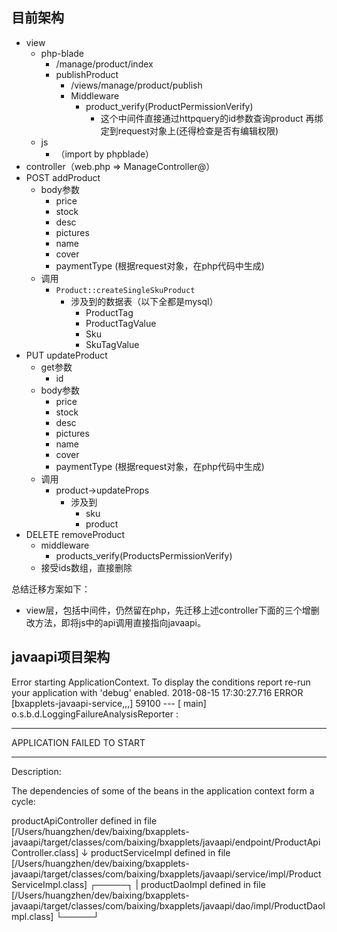 ## 目前架构

- view
  - php-blade
    - /manage/product/index
    - publishProduct 
      - /views/manage/product/publish
      - Middleware
        - product_verify(ProductPermissionVerify)
          - 这个中间件直接通过httpquery的id参数查询product 再绑定到request对象上(还得检查是否有编辑权限)
  - js
    - （import by phpblade）
-  controller（web.php => ManageController@）
  - POST addProduct
    - body参数
      - price
      - stock
      - desc
      - pictures
      - name
      - cover
      - paymentType (根据request对象，在php代码中生成)
    - 调用
      - `Product::createSingleSkuProduct`
        - 涉及到的数据表（以下全都是mysql）
          - ProductTag
          - ProductTagValue
          - Sku
          - SkuTagValue
  - PUT updateProduct
    - get参数
      - id
    - body参数
      - price
      - stock
      - desc
      - pictures
      - name
      - cover
      - paymentType (根据request对象，在php代码中生成)
    - 调用
      - product->updateProps
        - 涉及到
          - sku
          - product
  - DELETE removeProduct
    - middleware
      - products_verify(ProductsPermissionVerify)
    - 接受ids数组，直接删除



总结迁移方案如下：

- view层，包括中间件，仍然留在php，先迁移上述controller下面的三个增删改方法，即将js中的api调用直接指向javaapi。

## javaapi项目架构







Error starting ApplicationContext. To display the conditions report re-run your application with 'debug' enabled.
2018-08-15 17:30:27.716 ERROR [bxapplets-javaapi-service,,,] 59100 --- [           main] o.s.b.d.LoggingFailureAnalysisReporter   : 

***************************
APPLICATION FAILED TO START
***************************

Description:

The dependencies of some of the beans in the application context form a cycle:

   productApiController defined in file [/Users/huangzhen/dev/baixing/bxapplets-javaapi/target/classes/com/baixing/bxapplets/javaapi/endpoint/ProductApiController.class]
      ↓
   productServiceImpl defined in file [/Users/huangzhen/dev/baixing/bxapplets-javaapi/target/classes/com/baixing/bxapplets/javaapi/service/impl/ProductServiceImpl.class]
┌─────┐
|  productDaoImpl defined in file [/Users/huangzhen/dev/baixing/bxapplets-javaapi/target/classes/com/baixing/bxapplets/javaapi/dao/impl/ProductDaoImpl.class]
└─────┘